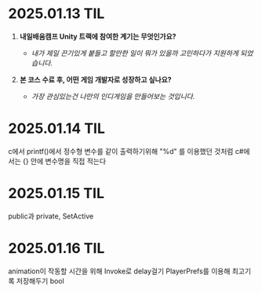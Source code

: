 # 2025.01.13 TIL

1. **내일배움캠프 Unity 트랙에 참여한 계기는 무엇인가요?**
    - *내가 제일 끈기있게 붙들고 할만한 일이 뭐가 있을까 고민하다가 지원하게 되었습니다.*
  

2. **본 코스 수료 후, 어떤 게임 개발자로 성장하고 싶나요?**
    - *가장 관심있는건 나만의 인디게임을 만들어보는 것입니다.*

# 2025.01.14 TIL

c에서 printf()에서 정수형 변수를 같이 출력하기위해 "%d" 를 이용했던 것처럼 c#에서는 {} 안에 변수명을 직접 적는다

# 2025.01.15 TIL

public과 private, SetActive

# 2025.01.16 TIL

animation이 작동할 시간을 위해 Invoke로 delay걸기
PlayerPrefs를 이용해 최고기록 저장해두기
bool
